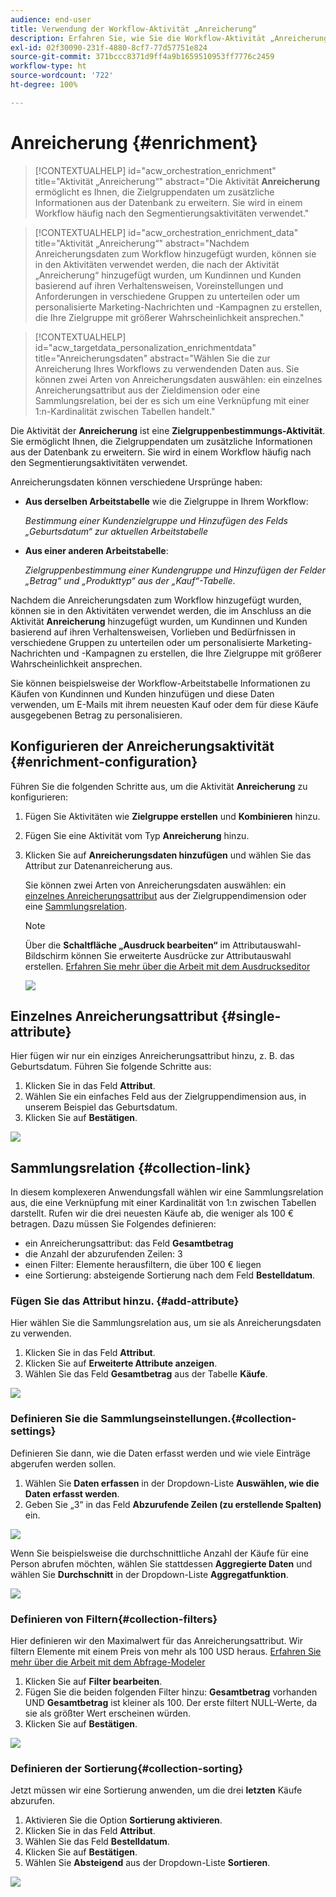 ```yaml
---
audience: end-user
title: Verwendung der Workflow-Aktivität „Anreicherung“
description: Erfahren Sie, wie Sie die Workflow-Aktivität „Anreicherung“ verwenden.
exl-id: 02f30090-231f-4880-8cf7-77d57751e824
source-git-commit: 371bccc8371d9ff4a9b1659510953ff7776c2459
workflow-type: ht
source-wordcount: '722'
ht-degree: 100%

---
```


# Anreicherung {#enrichment}

>[!CONTEXTUALHELP]
>id="acw_orchestration_enrichment"
>title="Aktivität „Anreicherung“"
>abstract="Die Aktivität **Anreicherung** ermöglicht es Ihnen, die Zielgruppendaten um zusätzliche Informationen aus der Datenbank zu erweitern. Sie wird in einem Workflow häufig nach den Segmentierungsaktivitäten verwendet."

>[!CONTEXTUALHELP]
>id="acw_orchestration_enrichment_data"
>title="Aktivität „Anreicherung“"
>abstract="Nachdem Anreicherungsdaten zum Workflow hinzugefügt wurden, können sie in den Aktivitäten verwendet werden, die nach der Aktivität „Anreicherung“ hinzugefügt wurden, um Kundinnen und Kunden basierend auf ihren Verhaltensweisen, Voreinstellungen und Anforderungen in verschiedene Gruppen zu unterteilen oder um personalisierte Marketing-Nachrichten und -Kampagnen zu erstellen, die Ihre Zielgruppe mit größerer Wahrscheinlichkeit ansprechen."

>[!CONTEXTUALHELP]
>id="acw_targetdata_personalization_enrichmentdata"
>title="Anreicherungsdaten"
>abstract="Wählen Sie die zur Anreicherung Ihres Workflows zu verwendenden Daten aus. Sie können zwei Arten von Anreicherungsdaten auswählen: ein einzelnes Anreicherungsattribut aus der Zieldimension oder eine Sammlungsrelation, bei der es sich um eine Verknüpfung mit einer 1:n-Kardinalität zwischen Tabellen handelt."

Die Aktivität der **Anreicherung** ist eine **Zielgruppenbestimmungs-Aktivität**. Sie ermöglicht Ihnen, die Zielgruppendaten um zusätzliche Informationen aus der Datenbank zu erweitern. Sie wird in einem Workflow häufig nach den Segmentierungsaktivitäten verwendet.

Anreicherungsdaten können verschiedene Ursprünge haben:

* **Aus derselben Arbeitstabelle** wie die Zielgruppe in Ihrem Workflow:

  *Bestimmung einer Kundenzielgruppe und Hinzufügen des Felds „Geburtsdatum“ zur aktuellen Arbeitstabelle*

* **Aus einer anderen Arbeitstabelle**:

  *Zielgruppenbestimmung einer Kundengruppe und Hinzufügen der Felder „Betrag“ und „Produkttyp“ aus der „Kauf“-Tabelle*.

Nachdem die Anreicherungsdaten zum Workflow hinzugefügt wurden, können sie in den Aktivitäten verwendet werden, die im Anschluss an die Aktivität **Anreicherung** hinzugefügt wurden, um Kundinnen und Kunden basierend auf ihren Verhaltensweisen, Vorlieben und Bedürfnissen in verschiedene Gruppen zu unterteilen oder um personalisierte Marketing-Nachrichten und -Kampagnen zu erstellen, die Ihre Zielgruppe mit größerer Wahrscheinlichkeit ansprechen.

Sie können beispielsweise der Workflow-Arbeitstabelle Informationen zu Käufen von Kundinnen und Kunden hinzufügen und diese Daten verwenden, um E-Mails mit ihrem neuesten Kauf oder dem für diese Käufe ausgegebenen Betrag zu personalisieren.

## Konfigurieren der Anreicherungsaktivität {#enrichment-configuration}

Führen Sie die folgenden Schritte aus, um die Aktivität **Anreicherung** zu konfigurieren:

1. Fügen Sie Aktivitäten wie **Zielgruppe erstellen** und **Kombinieren** hinzu.
1. Fügen Sie eine Aktivität vom Typ **Anreicherung** hinzu.
1. Klicken Sie auf **Anreicherungsdaten hinzufügen** und wählen Sie das Attribut zur Datenanreicherung aus.

   Sie können zwei Arten von Anreicherungsdaten auswählen: ein [einzelnes Anreicherungsattribut](#single-attribute) aus der Zielgruppendimension oder eine [Sammlungsrelation](#collection-link).

   >[!NOTE]
   >
   >Über die **Schaltfläche „Ausdruck bearbeiten“** im Attributauswahl-Bildschirm können Sie erweiterte Ausdrücke zur Attributauswahl erstellen. [Erfahren Sie mehr über die Arbeit mit dem Ausdruckseditor](../../query/expression-editor.md)

   ![](../assets/workflow-enrichment1.png)

## Einzelnes Anreicherungsattribut {#single-attribute}

Hier fügen wir nur ein einziges Anreicherungsattribut hinzu, z. B. das Geburtsdatum. Führen Sie folgende Schritte aus:

1. Klicken Sie in das Feld **Attribut**.
1. Wählen Sie ein einfaches Feld aus der Zielgruppendimension aus, in unserem Beispiel das Geburtsdatum.
1. Klicken Sie auf **Bestätigen**.

![](../assets/workflow-enrichment2.png)

## Sammlungsrelation {#collection-link}

In diesem komplexeren Anwendungsfall wählen wir eine Sammlungsrelation aus, die eine Verknüpfung mit einer Kardinalität von 1:n zwischen Tabellen darstellt. Rufen wir die drei neuesten Käufe ab, die weniger als 100 € betragen. Dazu müssen Sie Folgendes definieren:

* ein Anreicherungsattribut: das Feld **Gesamtbetrag**
* die Anzahl der abzurufenden Zeilen: 3
* einen Filter: Elemente herausfiltern, die über 100 € liegen
* eine Sortierung: absteigende Sortierung nach dem Feld **Bestelldatum**.

### Fügen Sie das Attribut hinzu. {#add-attribute}

Hier wählen Sie die Sammlungsrelation aus, um sie als Anreicherungsdaten zu verwenden.

1. Klicken Sie in das Feld **Attribut**.
1. Klicken Sie auf **Erweiterte Attribute anzeigen**.
1. Wählen Sie das Feld **Gesamtbetrag** aus der Tabelle **Käufe**.

![](../assets/workflow-enrichment3.png)

### Definieren Sie die Sammlungseinstellungen.{#collection-settings}

Definieren Sie dann, wie die Daten erfasst werden und wie viele Einträge abgerufen werden sollen.

1. Wählen Sie **Daten erfassen** in der Dropdown-Liste **Auswählen, wie die Daten erfasst werden**.
1. Geben Sie „3“ in das Feld **Abzurufende Zeilen (zu erstellende Spalten)** ein.

![](../assets/workflow-enrichment4.png)

Wenn Sie beispielsweise die durchschnittliche Anzahl der Käufe für eine Person abrufen möchten, wählen Sie stattdessen **Aggregierte Daten** und wählen Sie **Durchschnitt** in der Dropdown-Liste **Aggregatfunktion**.

![](../assets/workflow-enrichment5.png)

### Definieren von Filtern{#collection-filters}

Hier definieren wir den Maximalwert für das Anreicherungsattribut. Wir filtern Elemente mit einem Preis von mehr als 100 USD heraus. [Erfahren Sie mehr über die Arbeit mit dem Abfrage-Modeler](../../query/query-modeler-overview.md)

1. Klicken Sie auf **Filter bearbeiten**.
1. Fügen Sie die beiden folgenden Filter hinzu: **Gesamtbetrag** vorhanden UND **Gesamtbetrag** ist kleiner als 100. Der erste filtert NULL-Werte, da sie als größter Wert erscheinen würden.
1. Klicken Sie auf **Bestätigen**.

![](../assets/workflow-enrichment6.png)

### Definieren der Sortierung{#collection-sorting}

Jetzt müssen wir eine Sortierung anwenden, um die drei **letzten** Käufe abzurufen.

1. Aktivieren Sie die Option **Sortierung aktivieren**.
1. Klicken Sie in das Feld **Attribut**.
1. Wählen Sie das Feld **Bestelldatum**.
1. Klicken Sie auf **Bestätigen**.
1. Wählen Sie **Absteigend** aus der Dropdown-Liste **Sortieren**.

![](../assets/workflow-enrichment7.png)

<!--

Add other fields
use it in delivery


cardinality between the tables (1-N)
1. select attribute to use as enrichment data

    display advanced fields option
    i button

    note: attributes from the target dimension

1. Select how the data is collected
1. number of records to retrieve if want to retrieve a collection of multiple records
1. Apply filters and build rule

    select an existing filter
    save the filter for reuse
    view results of the filter visually or in code view

1. sort records using an attribute

leverage enrichment data in campaign

where we can use the enrichment data: personalize email, other use cases?

## Example

-->

